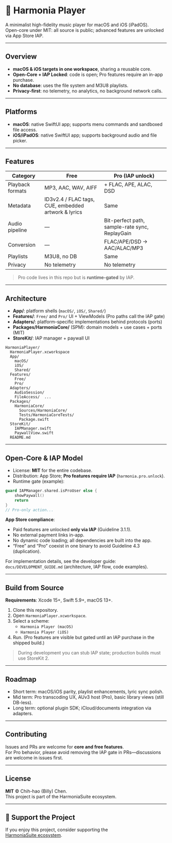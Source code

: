 # 🎵 Harmonia Player

A minimalist high-fidelity music player for macOS and iOS (iPadOS).  
Open-core under MIT: all source is public; advanced features are unlocked via App Store IAP.

---

## Overview

- **macOS & iOS targets in one workspace**, sharing a reusable core.
- **Open-Core + IAP Locked**: code is open; Pro features require an in-app purchase.
- **No database**: uses the file system and M3U8 playlists.
- **Privacy-first**: no telemetry, no analytics, no background network calls.

---

## Platforms

- **macOS**: native SwiftUI app; supports menu commands and sandboxed file access.  
- **iOS/iPadOS**: native SwiftUI app; supports background audio and file picker.

---

## Features

| Category | Free | Pro (IAP unlock) |
|---|---|---|
| Playback formats | MP3, AAC, WAV, AIFF | + FLAC, APE, ALAC, DSD |
| Metadata | ID3v2.4 / FLAC tags, CUE, embedded artwork & lyrics | Same |
| Audio pipeline | — | Bit-perfect path, sample-rate sync, ReplayGain |
| Conversion | — | FLAC/APE/DSD → AAC/ALAC/MP3 |
| Playlists | M3U8, no DB | Same |
| Privacy | No telemetry | No telemetry |

> Pro code lives in this repo but is **runtime-gated** by IAP.

---

## Architecture

- **App/**: platform shells (`macOS/`, `iOS/`, `Shared/`)
- **Features/**: `Free/` and `Pro/` UI + ViewModels (Pro paths call the IAP gate)
- **Adapters/**: platform-specific implementations behind protocols (ports)
- **Packages/HarmoniaCore/** (SPM): domain models + use cases + ports (MIT)
- **StoreKit/**: IAP manager + paywall UI

```
HarmoniaPlayer/
  HarmoniaPlayer.xcworkspace
  App/
    macOS/
    iOS/
    Shared/
  Features/
    Free/
    Pro/
  Adapters/
    AudioSession/
    FileAccess/  ...
  Packages/
    HarmoniaCore/
      Sources/HarmoniaCore/
      Tests/HarmoniaCoreTests/
      Package.swift
  StoreKit/
    IAPManager.swift
    PaywallView.swift
  README.md
```

---

## Open-Core & IAP Model

- License: **MIT** for the entire codebase.  
- Distribution: App Store; **Pro features require IAP** (`harmonia.pro.unlock`).  
- Runtime gate (example):

```swift
guard IAPManager.shared.isProUser else {
    showPaywall()
    return
}
// Pro-only action...
```

**App Store compliance**:
- Paid features are unlocked **only via IAP** (Guideline 3.1.1).  
- No external payment links in-app.  
- No dynamic code loading; all dependencies are built into the app.  
- “Free” and “Pro” coexist in one binary to avoid Guideline 4.3 (duplication).

For implementation details, see the developer guide:  
`docs/DEVELOPMENT_GUIDE.md` (architecture, IAP flow, code examples).

---

## Build from Source

**Requirements**: Xcode 15+, Swift 5.9+, macOS 13+.

1. Clone this repository.
2. Open `HarmoniaPlayer.xcworkspace`.
3. Select a scheme:
   - `Harmonia Player (macOS)`
   - `Harmonia Player (iOS)`
4. Run. (Pro features are visible but gated until an IAP purchase in the shipped build.)

> During development you can stub IAP state; production builds must use StoreKit 2.

---

## Roadmap

- Short term: macOS/iOS parity, playlist enhancements, lyric sync polish.  
- Mid term: Pro transcoding UX, AUv3 host (Pro), basic library views (still DB-less).  
- Long term: optional plugin SDK; iCloud/documents integration via adapters.

---

## Contributing

Issues and PRs are welcome for **core and free features**.  
For Pro behavior, please avoid removing the IAP gate in PRs—discussions are welcome in issues first.

---

## License

**MIT** © Chih-hao (Billy) Chen.  
This project is part of the HarmoniaSuite ecosystem.

---

## 💖 Support the Project

If you enjoy this project, consider supporting the  
[HarmoniaSuite ecosystem](https://github.com/OneOfWolvesBilly/HarmoniaSuite#funding--support).
